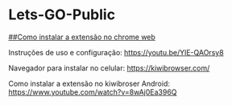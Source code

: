 # Lets-GO-Public

 [##Como instalar a extensão no chrome web](https://www.youtube.com/watch?v=4OOhMWpmyxw)

Instruções de uso e configuração: https://youtu.be/YlE-QAOrsy8

Navegador para instalar no celular: https://kiwibrowser.com/

Como instalar a extensão no kiwibroser Android: https://www.youtube.com/watch?v=8wAj0Ea396Q

